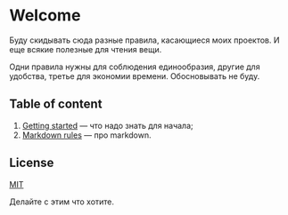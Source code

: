 # Welcome

Буду скидывать сюда разные правила, касающиеся моих проектов.
И еще всякие полезные для чтения вещи.

Одни правила нужны для соблюдения единообразия,
другие для удобства, третье для экономии времени.
Обосновывать не буду.

## Table of content

1. [Getting started][getting-started] — что надо знать для начала;
2. [Markdown rules][md-rules] — про markdown.

## License

[MIT][license]

Делайте с этим что хотите.

[getting-started]: getting-started.md
[md-rules]: markdown.md
[license]: https://github.com/chabErch/how-to-chaberch/blob/main/LICENSE
